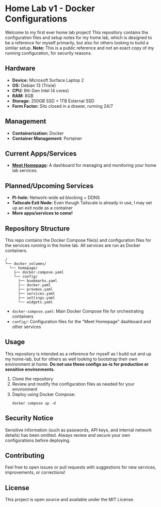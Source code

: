 # Home Lab v1 - Docker Configurations

Welcome to my first ever home lab project! This repository contains the configuration files and setup notes for my home lab, which is designed to be a reference for myself primarily, but also for others looking to build a similar setup. **Note:** This is a public reference and not an exact copy of my running configuration, for security reasons.

## Hardware
- **Device:** Microsoft Surface Laptop 2
- **OS:** Debian 13 (Trixie)
- **CPU:** 8th Gen Intel (4 cores)
- **RAM:** 8GB
- **Storage:** 250GB SSD + 1TB External SSD
- **Form Factor:** Sits closed in a drawer, running 24/7

## Management
- **Containerization:** Docker
- **Container Management:** Portainer

## Current Apps/Services
- **[Meet Homepage](https://gethomepage.dev/):** A dashboard for managing and monitoring your home lab services.

## Planned/Upcoming Services
- **Pi-hole:** Network-wide ad blocking + DDNS
- **Tailscale Exit Node:** Even though Tailscale is already in use, I may set up an exit node as a container
- **More apps/services to come!**

## Repository Structure
This repo contains the Docker Compose file(s) and configuration files for the services running in the home lab. All services are run as Docker containers.
```
/
└── docker_volumes/
  └── homepage/
    ├── docker-compose.yaml
    └── config/
      ├── bookmarks.yaml
      ├── docker.yaml
      ├── proxmox.yaml
      ├── services.yaml
      ├── settings.yaml
      └── widgets.yaml
```

- `docker-compose.yaml`: Main Docker Compose file for orchestrating containers
- `config/`: Configuration files for the "Meet Homepage" dashboard and other services

## Usage
This repository is intended as a reference for myself as I build out and up my home-lab, but for others as well looking to bootstrap their own environment at home. **Do not use these configs as-is for production or sensitive environments.**

1. Clone the repository
2. Review and modify the configuration files as needed for your environment
3. Deploy using Docker Compose:
   ```fish
   docker compose up -d
   ```

## Security Notice
Sensitive information (such as passwords, API keys, and internal network details) has been omitted. Always review and secure your own configurations before deploying.

## Contributing
Feel free to open issues or pull requests with suggestions for new services, improvements, or corrections!

## License
This project is open source and available under the MIT License.
